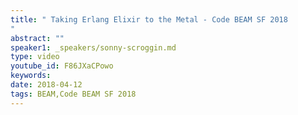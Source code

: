 ```yaml
---
title: " Taking Erlang Elixir to the Metal - Code BEAM SF 2018
"
abstract: ""
speaker1: _speakers/sonny-scroggin.md
type: video
youtube_id: F86JXaCPowo
keywords: 
date: 2018-04-12
tags: BEAM,Code BEAM SF 2018
---
```



